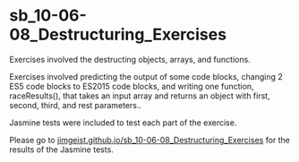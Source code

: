# sb_10-06-08_Destructuring_Exercises
Exercises involved the destructing objects, arrays, and functions.

Exercises involved predicting the output of some code blocks, changing 2 ES5 code blocks to ES2015 code blocks,
    and writing one function, raceResults(), that takes an input array and returns an object with first, second,
    third, and rest parameters..

Jasmine tests were included to test each part of the exercise.

Please go to [jimgeist.github.io/sb_10-06-08_Destructuring_Exercises](https://jimgeist.github.io/sb_10-06-08_Destructuring_Exercises/) for the results of the Jasmine tests.

